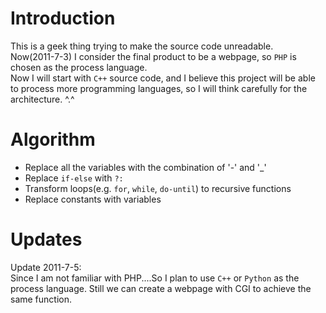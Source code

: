 Introduction
============

This is a geek thing trying to make the source code unreadable.  
Now(2011-7-3) I consider the final product to be a webpage, so ```PHP``` is chosen as the process language.  
Now I will start with ```C++``` source code, and I believe this project will be able to process more programming languages, so I will think carefully for the architecture. ^.^

Algorithm
=========

* Replace all the variables with the combination of '-' and '\_'
* Replace `if-else` with `?:`
* Transform loops(e.g. ```for```, ```while```, ```do-until```) to recursive functions
* Replace constants with variables

Updates
=======

Update 2011-7-5:   
	Since I am not familiar with PHP....So I plan to use ```C++``` or ```Python``` as the process language. Still we can create a webpage with CGI to achieve the same function.
